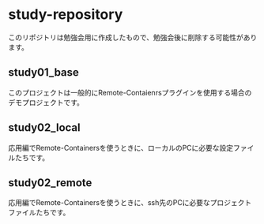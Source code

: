 # study-repository

このリポジトリは勉強会用に作成したもので、勉強会後に削除する可能性があります。  

## study01_base
このプロジェクトは一般的にRemote-Contaienrsプラグインを使用する場合のデモプロジェクトです。  

## study02_local
応用編でRemote-Containersを使うときに、ローカルのPCに必要な設定ファイルたちです。

## study02_remote
応用編でRemote-Containersを使うときに、ssh先のPCに必要なプロジェクトファイルたちです。
